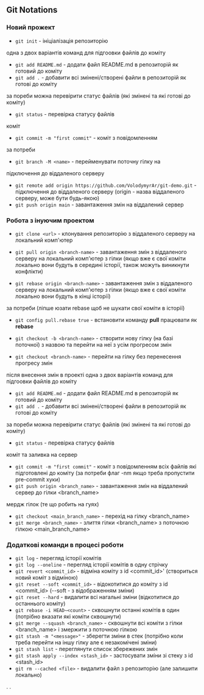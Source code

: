 ## Git Notations

### Новий прожект
- `git init` - ініціалізація репозиторію

одна з двох варіантів команд для підгоовки файлів до коміту
- `git add README.md` - додати файл README.md в репозиторій як готовий до коміту
- `git add .` - добавити всі змінені/створені файли в репозиторій як готові до коміту

за пореби можна перевірити статус файлів (які змінені та які готові до коміту)
- `git status` - перевірка статусу файлів

коміт
- `git commit -m "first commit"` - коміт з повідомленням

за потреби
- `git branch -M <name>` - перейменувати поточну гілку на <name>

підключення до віддаленого серверу
- `git remote add origin https://github.com/VolodymyrAr/git-demo.git` - підключення до віддаленого серверу (origin - назва віддаленого серверу, може бути будь-якою)
- `git push origin main` - завантаження змін на віддалений сервер


### Робота з інуючим проектом
- `git clone <url>` - клонування репозиторію з віддаленого серверу на локальний комп'ютер
- `git pull origin <branch-name>` - завантаження змін з віддаленого серверу на локальний комп'ютер з гілки <branch-name>
  (якщо вже є свої коміти локально вони будуть в середині історії, також можуть виникнути конфлікти)

- `git rebase origin <branch-name>` - завантаження змін з віддаленого серверу на локальний комп'ютер з гілки <branch-name>
  (якщо вже є свої коміти локально вони будуть в кінці історії)

за потреби (ліпше юзати rebase щоб не шукати свої коміти в історії) 
- `git config pull.rebase true` - встановити команду **pull** працювати як **rebase**

- `git checkout -b <branch-name>` - створити нову гілку (на базі поточної) з назвою <branch-name> та перейти на неї з усім прогресом змін
- `git checkout <branch-name>` - перейти на гілку <branch-name> без перенесення прогресу змін

після внесення змін в проекті
одна з двох варіантів команд для підгоовки файлів до коміту
- `git add README.md` - додати файл README.md в репозиторій як готовий до коміту
- `git add .` - добавити всі змінені/створені файли в репозиторій як готові до коміту

за пореби можна перевірити статус файлів (які змінені та які готові до коміту)
- `git status` - перевірка статусу файлів

коміт та заливка на сервер
- `git commit -m "first commit"` - коміт з повідомленням всіх файлів які підготовлені до коміту (за потреби флаг -nm якщо треба пропустити pre-commit хуки)
- `git push origin <branch_name>` - завантаження змін на віддалений сервер до гілки <branch_name>

мердж гілок (те що робить на гуях)
- `git checkout <main_branch_name>` - перехід на гілку <branch_name>
- `git merge <branch_name>` - злиття гілки <branch_name> з поточною гілкою <main_branch_name>


### Додаткові команди в процесі роботи
- `git log` - перегляд історії комітів
- `git log --oneline` - перегляд історії комітів в одну стрічку
- `git revert <commit_id>` - відміна коміту з id <commit_id>' (створиться новий коміт з відміною)
- `git reset --soft <commit_id>` - відокотитися до коміту з id <commit_id> (--soft - з відображенням зміни)
- `git reset --hard` - видалити всі нагальні зміни (відкотитися до останнього коміту)
- `git rebase -i HEAD~<count>` - сквошнути останні <count> комітів в один (потрібно вказати які коміти сквошнути)
- `git merge --squash <branch_name>` - сквошнути всі коміти з гілки <branch_name> і змержити з поточною гілкою
- `git stash -m "<message>"` - зберегти зміни в стек (потрібно коли треба перейти на іншу гілку але є незакомічені зміни)
- `git stash list` - переглянути список збережених змін
- `git stash apply --index <stash_id>` - застосувати зміни зі стеку з id <stash_id>
- `git rm --cached <file>` - видалити файл з репозиторію (але залишити локально)

.
.